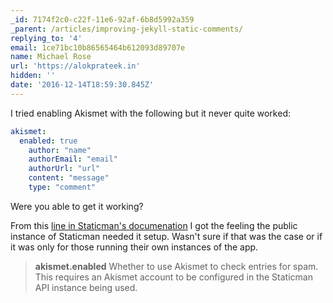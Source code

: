 ```yaml
---
_id: 7174f2c0-c22f-11e6-92af-6b8d5992a359
_parent: /articles/improving-jekyll-static-comments/
replying_to: '4'
email: 1ce71bc10b86565464b612093d89707e
name: Michael Rose
url: 'https://alokprateek.in'
hidden: ''
date: '2016-12-14T18:59:30.845Z'
---
```


I tried enabling Akismet with the following but it never quite worked:

```yaml
akismet:
  enabled: true
    author: "name"
    authorEmail: "email"
    authorUrl: "url"
    content: "message"
    type: "comment"
```

Were you able to get it working?

From this
[line in Staticman's documenation](https://staticman.net/docs/configuration#akismet.enabled)
I got the feeling the public instance of Staticman needed it setup. Wasn't sure
if that was the case or if it was only for those running their own instances of
the app.

> **akismet.enabled** Whether to use Akismet to check entries for spam. This
> requires an Akismet account to be configured in the Staticman API instance
> being used.
